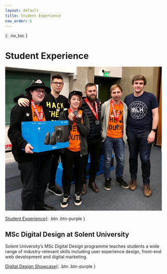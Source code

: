 ```yaml
---
layout: default
title: Student Experience
nav_order: 6
---
```

{: .no_toc }

# Student Experience

![Student Experience](images/hack-the-south-1.jpg)

[Student Experience](https://martinsolent.github.io/Student-Experience/){: .btn .btn-purple } 

## MSc Digital Design at Solent University

Solent University’s MSc Digital Design programme teaches students a wide range of industry-relevant skills including user experience design, front-end web development and digital marketing.

[Digital Design Showcase](https://martinsolent.github.io/Student-Experience/){: .btn .btn-purple } 
